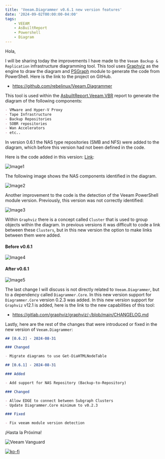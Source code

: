 ```yaml
---
title: 'Veeam.Diagrammer v0.6.1 new version features'
date: '2024-09-02T00:00:00-04:00'
tags:
    - VEEAM
    - AsBuiltReport
    - Powershell
    - Diagram
---
```


Hola,

I will be sharing today the improvements I have made to the `Veeam Backup & Replication` infrastructure diagramming tool. This tool uses [Graphviz](https://graphviz.org/) as the engine to draw the diagram and [PSGraph](https://psgraph.readthedocs.io/en/latest/about/) module to generate the code from PowerShell. Here is the link to the project on GitHub.

- <https://github.com/rebelinux/Veeam.Diagrammer>

This tool is used within the [AsbuiltReport.Veeam.VBR](https://htmlpreview.github.io/?https://raw.githubusercontent.com/AsBuiltReport/AsBuiltReport.Veeam.VBR/dev/Samples/Sample%20Veeam%20Backup%20%26%20Replication%20As%20Built%20Report.html) report to generate the diagram of the following components:

```markdown
- VMware and Hyper-V Proxy
- Tape Infrastructure
- Backup Repositories
- SOBR repositories
- Wan Accelerators
- etc..
```

In version 0.6.1 the NAS type repositories (SMB and NFS) were added to the diagram, which before this version had not been defined in the code.

Here is the code added in this version: [Link](https://github.com/rebelinux/Veeam.Diagrammer/blob/2c7092cac1fbf90860d4dafa56a24a6b961d5660/Src/Private/Get-DiagBackupToRepo.ps1#L47):

![Image1](/img/2024/veeam.diagrammer-0.6.1plus/vscode1.webp)

The following image shows the NAS components identified in the diagram.

![Image2](/img/2024/veeam.diagrammer-0.6.1plus/diagramer0.webp)

Another improvement to the code is the detection of the Veeam PowerShell module version. Previously, this version was not correctly identified:

![Image3](/img/2024/veeam.diagrammer-0.6.1plus/vscode2.webp)

Within `Graphviz` there is a concept called `Cluster` that is used to group objects within the diagram. In previous versions it was difficult to code a link between these `Clusters`, but in this new version the option to make links between them were added.

#### Before v0.6.1

![Image4](/img/2024/veeam.diagrammer-0.6.1plus/diagramer2.webp)

#### After v0.6.1

![Image5](/img/2024/veeam.diagrammer-0.6.1plus/diagramer3.webp)

The last change I will discuss is not directly related to `Veeam.Diagrammer`, but to a dependency called `Diagrammer.Core`. In this new version support for `Diagrammer.Core` version 0.2.3 was added. In this new version support for `Graphviz` v12.1 is added, here is the link to the new capabilities of this tool:

- <https://gitlab.com/graphviz/graphviz/-/blob/main/CHANGELOG.md>

Lastly, here are the rest of the changes that were introduced or fixed in the new version of `Veeam.Diagrammer`:

```markdown
## [0.6.2] - 2024-08-31

### Changed

- Migrate diagrams to use Get-DiaHTMLNodeTable

## [0.6.1] - 2024-08-31

### Added

- Add support for NAS Repository (Backup-to-Repository)

### Changed

- Allow EDGE to connect between Subgraph Clusters
- Update Diagrammer.Core minimum to v0.2.3

### Fixed

- Fix veeam module version detection
```

¡Hasta la Próxima!

![Veeam Vanguard](/img/2024/abr-veeam-vbr-0_8_8/veeam_vanguard.webp#center)

[![ko-fi](https://ko-fi.com/img/githubbutton_sm.svg)](https://ko-fi.com/F1F8DEV80)
